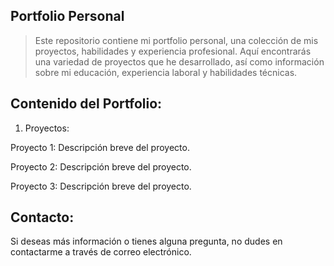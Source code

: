 
## Portfolio Personal

>Este repositorio contiene mi portfolio personal, una colección de mis proyectos, habilidades y experiencia profesional. Aquí encontrarás una variedad de proyectos que he desarrollado, así como información sobre mi educación, experiencia laboral y habilidades técnicas.

## Contenido del Portfolio:

1. Proyectos:

Proyecto 1: Descripción breve del proyecto.

Proyecto 2: Descripción breve del proyecto.

Proyecto 3: Descripción breve del proyecto.



## Contacto:
Si deseas más información o tienes alguna pregunta, no dudes en contactarme a través de correo electrónico.